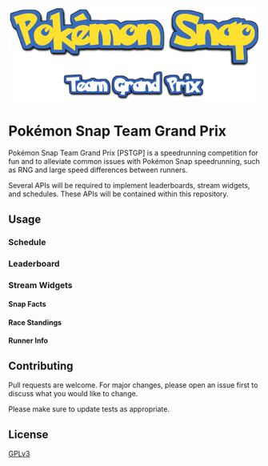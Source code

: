 ![Pokémon Snap Team Grand Prix](images/logo.png)

# Pokémon Snap Team Grand Prix

Pokémon Snap Team Grand Prix [PSTGP] is a speedrunning competition for fun and to alleviate common issues with Pokémon Snap speedrunning, such as RNG and large speed differences between runners.

Several APIs will be required to implement leaderboards, stream widgets, and schedules. These APIs will be contained within this repository.

## Usage

### Schedule

### Leaderboard

### Stream Widgets

#### Snap Facts

#### Race Standings

#### Runner Info

## Contributing
Pull requests are welcome. For major changes, please open an issue first to discuss what you would like to change.

Please make sure to update tests as appropriate.

## License
[GPLv3](https://choosealicense.com/licenses/gpl-3.0/)
